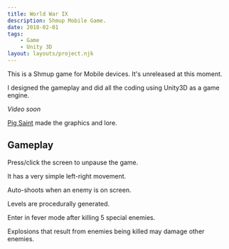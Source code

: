 ```yaml
---
title: World War IX
description: Shmup Mobile Game.
date: 2018-02-01
tags:
    - Game
    - Unity 3D
layout: layouts/project.njk
---
```

This is a Shmup game for Mobile devices. It's unreleased at this moment.

I designed the gameplay and did all the coding using Unity3D as a game engine.

*Video soon*

[Pig Saint](https://twitter.com/Pig_Saint) made the graphics and lore.


## Gameplay

Press/click the screen to unpause the game.

It has a very simple left-right movement.

Auto-shoots when an enemy is on screen.

Levels are procedurally generated.

Enter in fever mode after killing 5 special enemies.

Explosions that result from enemies being killed may damage other enemies.
